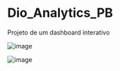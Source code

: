 # Dio_Analytics_PB
Projeto de um dashboard interativo 

![image](https://github.com/gxbizz/Dio_Analytics_PB/assets/125312352/867aa73f-2ace-4fbd-925b-e17c551d13ea)

![image](https://github.com/gxbizz/Dio_Analytics_PB/assets/125312352/bbf1e588-8857-4dd6-b73d-c3ebed37df49)

